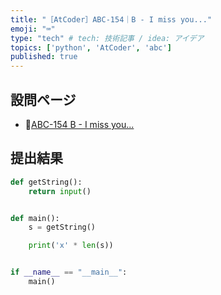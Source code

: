 ```yaml
---
title: "［AtCoder］ABC-154｜B - I miss you..."
emoji: "⌨️"
type: "tech" # tech: 技術記事 / idea: アイデア
topics: ['python', 'AtCoder', 'abc']
published: true
---
```


## 設問ページ

- 🔗[ABC-154 B - I miss you...](https://atcoder.jp/contests/abc154/tasks/abc154_b)

## 提出結果

```python
def getString():
    return input()


def main():
    s = getString()

    print('x' * len(s))


if __name__ == "__main__":
    main()
```
